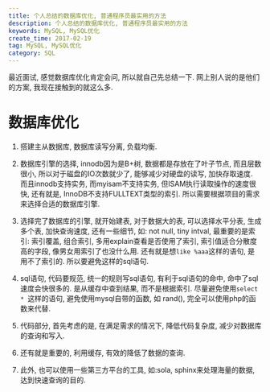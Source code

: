 ```yaml
---
title: 个人总结的数据库优化, 普通程序员最实用的方法
description: 个人总结的数据库优化, 普通程序员最实用的方法
keywords: MySQL, MySQL优化
create_time: 2017-02-19
tag: MySQL, MySQL优化
category: SQL
---
```


最近面试, 感觉数据库优化肯定会问, 所以就自己先总结一下. 网上别人说的是他们的方案, 我现在接触到的就这么多. 

# 数据库优化
1. 搭建主从数据库, 数据库读写分离, 负载均衡. 

1. 数据库引擎的选择, innodb因为是B+树, 数据都是存放在了叶子节点, 而且层数很小, 所以对于磁盘的IO次数就少了, 能够减少对硬盘的读写, 加快存取速度. 而且innodb支持实务, 而myisam不支持实务, 但ISAM执行读取操作的速度很快, 还有就是, InnoDB不支持FULLTEXT类型的索引. 所以需要根据项目的需求来选择合适的数据库引擎. 

2. 选择完了数据库的引擎, 就开始建表, 对于数据大的表, 可以选择水平分表, 生成多个表, 加快查询速度, 还有一些细节, 如: not null, tiny intval, 最重要的是索引: 索引覆盖, 组合索引, 多用explain查看是否使用了索引, 索引值适合分散度高的字段, 像男女用索引了也没什么用. 还有就是想`like %aaa`这样的语句, 是用不了索引的. 所以要避免这样的sql语句. 

3. sql语句, 代码要规范, 统一的规则写sql语句, 有利于sql语句的命中, 命中了sql速度会快很多的. 是从缓存中查到结果, 而不是根据索引. 尽量避免使用`select * `这样的语句, 避免使用mysql自带的函数, 如 rand(), 完全可以使用php的函数来代替. 

4. 代码部分, 首先考虑的是, 在满足需求的情况下, 降低代码复杂度, 减少对数据库的查询和写入. 

5. 还有就是重要的, 利用缓存, 有效的降低了数据的查询. 

6. 此外, 也可以使用一些第三方平台的工具, 如:sola, sphinx来处理海量的数据, 达到快速查询的目的. 





